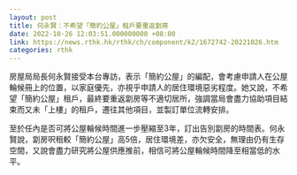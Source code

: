 ```yaml
---
layout: post
title: 何永賢：不希望「簡約公屋」租戶要重返劏房
date: 2022-10-26 12:03:51.000000000 +08:00
link: https://news.rthk.hk/rthk/ch/component/k2/1672742-20221026.htm
categories: rthk
---
```


房屋局局長何永賢接受本台專訪，表示「簡約公屋」的編配，會考慮申請人在公屋輪候冊上的位置，以家庭優先，亦視乎申請人的居住環境惡劣程度。她又說，不希望「簡約公屋」租戶，最終要重返劏房等不適切居所，強調當局會盡力協助項目結束而又未「上樓」的租戶，遷往其他項目，並製訂單位流轉安排。

至於任內是否可將公屋輪候時間進一步壓縮至3年，訂出告別劏房的時間表。何永賢說，劏房呎租較「簡約公屋」高5倍，居住環境差，亦欠安全，無理由仍有生存空間，又說會盡力研究將公屋供應推前，相信可將公屋輪候時間降至相當低的水平。
